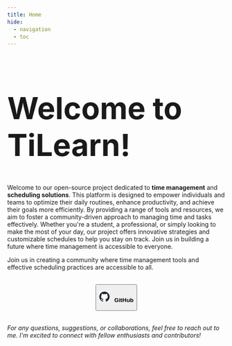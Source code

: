 ```yaml
---
title: Home
hide:
  - navigation
  - toc
---
```

<div class="homepage-background"></div>

<div class="homepage-content">
  <h1 style="font-size: 5em;">Welcome to <strong>TiLearn</strong>!</h1>
  <p>
    Welcome to our open-source project dedicated to <strong>time management</strong> and <strong>scheduling solutions</strong>. This platform is designed to empower individuals and teams to optimize their daily routines, enhance productivity, and achieve their goals more efficiently. By providing a range of tools and resources, we aim to foster a community-driven approach to managing time and tasks effectively. Whether you're a student, a professional, or simply looking to make the most of your day, our project offers innovative strategies and customizable schedules to help you stay on track. Join us in building a future where time management is accessible to everyone.
  </p>
  <p>
    Join us in creating a community where time management tools and effective scheduling practices are accessible to all.
  </p>
  <br/>
  <center><a href="https://github.com/Bancie/TiLearn">
      <button class="button-29" role="button"><p style="word-spacing: 5px;"><img src="stylesheets/github-mark.png" alt="GitHub Logo" style="width: 25px; height: 25px; margin-right: 10px;"><strong>GitHub</strong></p></button>
  </a></center>
  <br/>
  <!--- <h2>Web mapping</h2> --->

  <p><em>For any questions, suggestions, or collaborations, feel free to reach out to me. I'm excited to connect with fellow enthusiasts and contributors!</em></p>

</div>